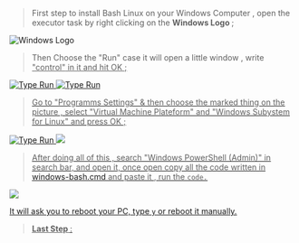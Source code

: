 

> First step to install Bash Linux on your Windows Computer , open the executor task by right clicking on the <b> Windows Logo </b> ;
<img src="https://media.discordapp.net/attachments/735256504143183893/791432221949034536/wPPdUeJeyQmwAAAABJRU5ErkJggg.png?width=299&height=32" alt="Windows Logo">

> Then Choose the "Run" case it will open a little window , write <u>"control"<u/> in it and hit OK ;

<img src="https://media.discordapp.net/attachments/735256504143183893/791432398901608468/Uj8gAAAABJRU5ErkJggg.png?width=210&height=189" alt="Type Run"> <img src="https://media.discordapp.net/attachments/735256504143183893/791432523716362250/8Aio0j43DQHsYAAAAASUVORK5CYII.png?width=337&height=184" alt="Type Run"> 

> Go to "Programms Settings" & then choose the marked thing on the picture , select "Virtual Machine Plateform" and "Windows Subystem for Linux" and press OK ;

<img src="https://media.discordapp.net/attachments/735256504143183893/791432644390944779/actEJPBhqQAAAAASUVORK5CYII.png?width=451&height=182" alt="Type Run"> <img src="https://media.discordapp.net/attachments/735256504143183893/791432718026145802/ldRcAAAAASUVORK5CYII.png?width=312&height=278">

> After doing all of this , search "Windows PowerShell (Admin)" in search bar, and open it,
once open copy all the code written in [windows-bash.cmd](https://github.com/yung3zekiel/Windows-Bash-Download/commit/e5c15a23b816819764d17c2893b0e101ee0d1d76 "Click Here") and paste it , run the `code.`

<img src="https://i1.wp.com/itsfoss.com/wp-content/uploads/2016/08/Powershell-Ubuntu-install-2.jpeg?w=799&ssl=1"> 

It will ask you to reboot your PC, type `y` or reboot it manually.

> <b><u> Last Step </u></b> :
